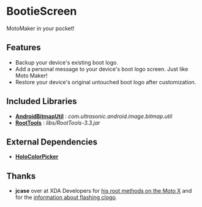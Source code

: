 # BootieScreen

MotoMaker in your pocket!

## Features

* Backup your device's existing boot logo.
* Add a personal message to your device's boot logo screen. Just like Moto Maker!
* Restore your device's original untouched boot logo after customization.

## Included Libraries

* [**AndroidBitmapUtil**](https://github.com/ultrakain/AndroidBitmapUtil) : *com.ultrasonic.android.image.bitmap.util*
* [**RootTools**](https://code.google.com/p/roottools/) : *libs/RootTools-3.3.jar*

## External Dependencies

* [**HoloColorPicker**](https://github.com/LarsWerkman/HoloColorPicker)

## Thanks

* **jcase** over at XDA Developers for [his root methods on the Moto X](http://forum.xda-developers.com/showthread.php?t=2538896) and for the [information about flashing clogo](http://forum.xda-developers.com/showthread.php?t=2445150).